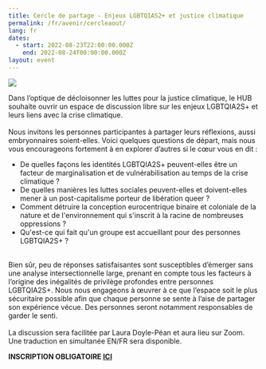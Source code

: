 ```yaml
---
title: Cercle de partage - Enjeux LGBTQIAS2+ et justice climatique
permalink: /fr/avenir/cercleaout/
lang: fr
dates:
  - start: 2022-08-23T22:00:00.000Z
    end: 2022-08-24T00:00:00.000Z
layout: event
---
```

![](/media/mailchimp_cercle_de_partage_lgbtqia2s_.png)

Dans l’optique de décloisonner les luttes pour la justice climatique, le HUB souhaite ouvrir un espace de discussion libre sur les enjeux LGBTQIA2S+ et leurs liens avec la crise climatique.\
\
Nous invitons les personnes participantes à partager leurs réflexions, aussi embryonnaires soient-elles. Voici quelques questions de départ, mais nous vous encourageons fortement à en explorer d’autres si le cœur vous en dit :

* De quelles façons les identités LGBTQIA2S+ peuvent-elles être un facteur de marginalisation et de vulnérabilisation au temps de la crise climatique ?
* De quelles manières les luttes sociales peuvent-elles et doivent-elles mener à un post-capitalisme porteur de libération queer ?
* Comment détruire la conception eurocentrique binaire et coloniale de la nature et de l'environnement qui s'inscrit à la racine de nombreuses oppressions ?
* Qu'est-ce qui fait qu'un groupe est accueillant pour des personnes LGBTQIA2S+ ?

\
Bien sûr, peu de réponses satisfaisantes sont susceptibles d’émerger sans une analyse intersectionnelle large, prenant en compte tous les facteurs à l’origine des inégalités de privilège profondes entre personnes LGBTQIA2S+. Nous nous engageons à œuvrer à ce que l’espace soit le plus sécuritaire possible afin que chaque personne se sente à l’aise de partager son expérience vécue. Des personnes seront notamment responsables de garder le senti.\
\
La discussion sera facilitée par Laura Doyle-Péan et aura lieu sur Zoom. Une traduction en simultanée EN/FR sera disponible.

**INSCRIPTION OBLIGATOIRE [ICI](https://us02web.zoom.us/meeting/register/tZwsdumgrDIoGN3ZhqhvURIGPdxdfyYMCc9q)**